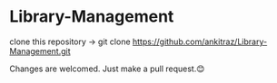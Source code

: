 # Library-Management
 clone this repository -> git clone https://github.com/ankitraz/Library-Management.git
 
Changes are welcomed. Just make a pull request.😊